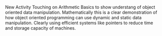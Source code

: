 New Activity Touching on Arithmetic Basics to show understang of object oriented data manipulation.
Mathematically this is a clear demonstration of how object oriented programming can use dynamic and static data manipulation.
Clearly using efficient systems like pointers to reduce time and storage capacity of machines. 
